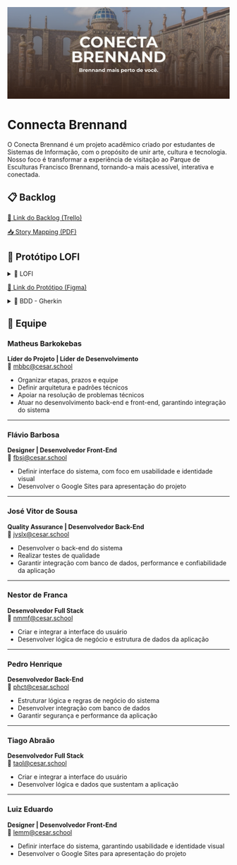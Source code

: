 ![banner](arq_readme/imgs/banner.png)

# Connecta Brennand

O Conecta Brennand é um projeto acadêmico criado por estudantes de Sistemas de Informação, com o propósito de unir arte, cultura e tecnologia. Nosso foco é transformar a experiência de visitação ao Parque de Esculturas Francisco Brennand, tornando-a mais acessível, interativa e conectada.

## 📋 Backlog 

<a href="https://trello.com/b/XQcU1FLY/conecta-brennand" target="_blank">📌 Link do Backlog (Trello)</a>

[📥 Story Mapping (PDF)](arq_readme/pdfs/story_mapping.pdf)

## 🎨 Protótipo LOFI  

<details> 
    <summary>📌 LOFI </summary>
    
[📥 LOFI ](arq_readme/videos/prototipo.mp4)

</details>

<a href="https://www.figma.com/design/oD8xXARlBrFMrmwXd5vwZ4/BRENANND?node-id=0-1&t=8y1TsaoAFsldXZ4M-1" target="_blank">📌 Link do Protótipo (Figma)</a>

<details> 
    <summary>📌 BDD - Gherkin </summary>
    
[📥 BDD - Gherkin (PDF)](arq_readme/pdfs/bdd_gherkin.pdf)

</details>

## 👥 Equipe

### Matheus Barkokebas  
**Líder do Projeto | Líder de Desenvolvimento**  
📧 mbbc@cesar.school  

- Organizar etapas, prazos e equipe  
- Definir arquitetura e padrões técnicos  
- Apoiar na resolução de problemas técnicos  
- Atuar no desenvolvimento back-end e front-end, garantindo integração do sistema  

---

### Flávio Barbosa  
**Designer | Desenvolvedor Front-End**  
📧 fbsj@cesar.school  

- Definir interface do sistema, com foco em usabilidade e identidade visual  
- Desenvolver o Google Sites para apresentação do projeto  

---

### José Vitor de Sousa  
**Quality Assurance | Desenvolvedor Back-End**  
📧 jvslx@cesar.school  

- Desenvolver o back-end do sistema  
- Realizar testes de qualidade  
- Garantir integração com banco de dados, performance e confiabilidade da aplicação  

---

### Nestor de Franca  
**Desenvolvedor Full Stack**  
📧 nmmf@cesar.school  

- Criar e integrar a interface do usuário  
- Desenvolver lógica de negócio e estrutura de dados da aplicação  

---

### Pedro Henrique  
**Desenvolvedor Back-End**  
📧 phct@cesar.school  

- Estruturar lógica e regras de negócio do sistema  
- Desenvolver integração com banco de dados  
- Garantir segurança e performance da aplicação  

---

### Tiago Abraão  
**Desenvolvedor Full Stack**  
📧 taol@cesar.school  

- Criar e integrar a interface do usuário  
- Desenvolver lógica e dados que sustentam a aplicação  

---

### Luiz Eduardo  
**Designer | Desenvolvedor Front-End**  
📧 lemm@cesar.school  

- Definir interface do sistema, garantindo usabilidade e identidade visual  
- Desenvolver o Google Sites para apresentação do projeto  


